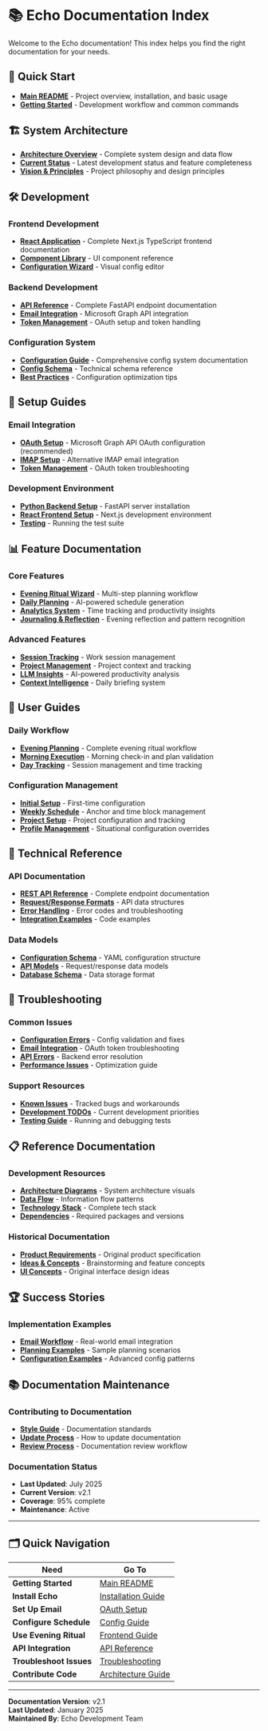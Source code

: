# 📚 Echo Documentation Index

Welcome to the Echo documentation! This index helps you find the right documentation for your needs.

## 🚀 Quick Start

- **[Main README](../README.md)** - Project overview, installation, and basic usage
- **[Getting Started](../CLAUDE.md)** - Development workflow and common commands

## 🏗️ System Architecture

- **[Architecture Overview](../dev/09_architecture_overview.md)** - Complete system design and data flow
- **[Current Status](../dev/10_current_status.md)** - Latest development status and feature completeness
- **[Vision & Principles](../dev/01_vision_and_princuples.md)** - Project philosophy and design principles

## 🛠️ Development

### Frontend Development
- **[React Application](../echo-application/README.md)** - Complete Next.js TypeScript frontend documentation
- **[Component Library](../echo-application/README.md#key-components)** - UI component reference
- **[Configuration Wizard](../echo-application/README.md#weekly-calendar-interface)** - Visual config editor

### Backend Development
- **[API Reference](api_reference.md)** - Complete FastAPI endpoint documentation
- **[Email Integration](ENHANCED_EMAIL_INTEGRATION.md)** - Microsoft Graph API integration
- **[Token Management](TOKEN_MANAGEMENT.md)** - OAuth setup and token handling

### Configuration System
- **[Configuration Guide](../config/README.md)** - Comprehensive config system documentation
- **[Config Schema](../config/config_schema.md)** - Technical schema reference
- **[Best Practices](../config/README.md#configuration-best-practices)** - Configuration optimization tips

## 🔧 Setup Guides

### Email Integration
- **[OAuth Setup](oauth_setup.md)** - Microsoft Graph API OAuth configuration (recommended)
- **[IMAP Setup](imap_setup.md)** - Alternative IMAP email integration
- **[Token Management](TOKEN_MANAGEMENT.md)** - OAuth token troubleshooting

### Development Environment
- **[Python Backend Setup](../README.md#installation)** - FastAPI server installation
- **[React Frontend Setup](../echo-application/README.md#getting-started)** - Next.js development environment
- **[Testing](../README.md#testing)** - Running the test suite

## 📊 Feature Documentation

### Core Features
- **[Evening Ritual Wizard](../echo-application/README.md#evening-ritual-wizard)** - Multi-step planning workflow
- **[Daily Planning](../README.md#daily-planning)** - AI-powered schedule generation
- **[Analytics System](../README.md#analytics)** - Time tracking and productivity insights
- **[Journaling & Reflection](../README.md#journaling)** - Evening reflection and pattern recognition

### Advanced Features
- **[Session Tracking](../README.md#session-management)** - Work session management
- **[Project Management](../README.md#project-management)** - Project context and tracking
- **[LLM Insights](../dev/10_current_status.md#llm-generated-insights-phase-2c)** - AI-powered productivity analysis
- **[Context Intelligence](api_reference.md#context-intelligence)** - Daily briefing system

## 🎯 User Guides

### Daily Workflow
- **[Evening Planning](../echo-application/README.md#evening-ritual-wizard)** - Complete evening ritual workflow
- **[Morning Execution](../README.md#morning-workflow)** - Morning check-in and plan validation
- **[Day Tracking](../README.md#session-management)** - Session management and time tracking

### Configuration Management
- **[Initial Setup](../config/README.md#getting-started)** - First-time configuration
- **[Weekly Schedule](../config/README.md#weekly-schedule)** - Anchor and time block management
- **[Project Setup](../config/README.md#projects-system)** - Project configuration and tracking
- **[Profile Management](../config/README.md#profiles-system)** - Situational configuration overrides

## 🔧 Technical Reference

### API Documentation
- **[REST API Reference](api_reference.md)** - Complete endpoint documentation
- **[Request/Response Formats](api_reference.md#core-endpoints)** - API data structures
- **[Error Handling](api_reference.md#error-handling)** - Error codes and troubleshooting
- **[Integration Examples](api_reference.md#integration-examples)** - Code examples

### Data Models
- **[Configuration Schema](../config/config_schema.md)** - YAML configuration structure
- **[API Models](api_reference.md#core-endpoints)** - Request/response data models
- **[Database Schema](../dev/09_architecture_overview.md#data-storage)** - Data storage format

## 🚨 Troubleshooting

### Common Issues
- **[Configuration Errors](../config/README.md#troubleshooting)** - Config validation and fixes
- **[Email Integration](TOKEN_MANAGEMENT.md)** - OAuth token troubleshooting
- **[API Errors](api_reference.md#error-handling)** - Backend error resolution
- **[Performance Issues](../dev/10_current_status.md#performance-metrics)** - Optimization guide

### Support Resources
- **[Known Issues](../echo-application/KNOWN_ISSUES.md)** - Tracked bugs and workarounds
- **[Development TODOs](../dev/05_todos.md)** - Current development priorities
- **[Testing Guide](../README.md#testing)** - Running and debugging tests

## 📋 Reference Documentation

### Development Resources
- **[Architecture Diagrams](../dev/09_architecture_overview.md)** - System architecture visuals
- **[Data Flow](../dev/09_architecture_overview.md#data-flow)** - Information flow patterns
- **[Technology Stack](../echo-application/README.md#core-technologies)** - Complete tech stack
- **[Dependencies](../README.md#dependencies)** - Required packages and versions

### Historical Documentation
- **[Product Requirements](../dev/02_echo_prd.md)** - Original product specification
- **[Ideas & Concepts](../dev/03_Ideas.md)** - Brainstorming and feature concepts
- **[UI Concepts](../dev/04_ui_concept.md)** - Original interface design ideas

## 🏆 Success Stories

### Implementation Examples
- **[Email Workflow](ENHANCED_EMAIL_INTEGRATION.md#workflow-integration)** - Real-world email integration
- **[Planning Examples](../README.md#examples)** - Sample planning scenarios
- **[Configuration Examples](../config/README.md#advanced-configuration)** - Advanced config patterns

## 📚 Documentation Maintenance

### Contributing to Documentation
- **[Style Guide](../README.md#contributing)** - Documentation standards
- **[Update Process](../CLAUDE.md)** - How to update documentation
- **[Review Process](../dev/10_current_status.md)** - Documentation review workflow

### Documentation Status
- **Last Updated**: July 2025
- **Current Version**: v2.1
- **Coverage**: 95% complete
- **Maintenance**: Active

---

## 🗂️ Quick Navigation

| Need | Go To |
|------|-------|
| **Getting Started** | [Main README](../README.md) |
| **Install Echo** | [Installation Guide](../README.md#installation) |
| **Set Up Email** | [OAuth Setup](oauth_setup.md) |
| **Configure Schedule** | [Config Guide](../config/README.md) |
| **Use Evening Ritual** | [Frontend Guide](../echo-application/README.md) |
| **API Integration** | [API Reference](api_reference.md) |
| **Troubleshoot Issues** | [Troubleshooting](../config/README.md#troubleshooting) |
| **Contribute Code** | [Architecture Guide](../dev/09_architecture_overview.md) |

---

**Documentation Version**: v2.1  
**Last Updated**: January 2025  
**Maintained By**: Echo Development Team
